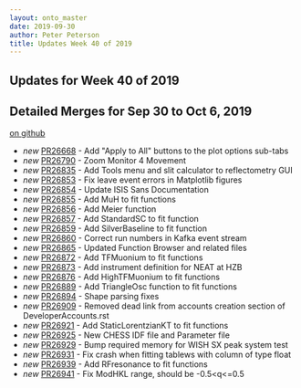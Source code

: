 ```yaml
---
layout: onto_master
date: 2019-09-30
author: Peter Peterson
title: Updates Week 40 of 2019
---
```

Updates for Week 40 of 2019
---------------------------

Detailed Merges for Sep 30 to Oct 6, 2019
-----------------------------------------
[on github](https://github.com/mantidproject/mantid/pulls?q=is%3Apr+merged%3A2019-10-01..2019-10-06)

* *new* [PR26668](https://github.com/mantidproject/mantid/pull/26668) - Add "Apply to All" buttons to the plot options sub-tabs
* *new* [PR26790](https://github.com/mantidproject/mantid/pull/26790) - Zoom Monitor 4 Movement
* *new* [PR26835](https://github.com/mantidproject/mantid/pull/26835) - Add Tools menu and slit calculator to reflectometry GUI
* *new* [PR26853](https://github.com/mantidproject/mantid/pull/26853) - Fix leave event errors in Matplotlib figures
* *new* [PR26854](https://github.com/mantidproject/mantid/pull/26854) - Update ISIS Sans Documentation
* *new* [PR26855](https://github.com/mantidproject/mantid/pull/26855) - Add MuH to fit functions
* *new* [PR26856](https://github.com/mantidproject/mantid/pull/26856) - Add Meier function
* *new* [PR26857](https://github.com/mantidproject/mantid/pull/26857) - Add StandardSC to fit function
* *new* [PR26859](https://github.com/mantidproject/mantid/pull/26859) - Add SilverBaseline to fit function
* *new* [PR26860](https://github.com/mantidproject/mantid/pull/26860) - Correct run numbers in Kafka event stream
* *new* [PR26865](https://github.com/mantidproject/mantid/pull/26865) - Updated Function Browser and related files
* *new* [PR26872](https://github.com/mantidproject/mantid/pull/26872) - Add TFMuonium to fit functions
* *new* [PR26873](https://github.com/mantidproject/mantid/pull/26873) - Add instrument definition for NEAT at HZB
* *new* [PR26876](https://github.com/mantidproject/mantid/pull/26876) - Add HighTFMuonium to fit functions
* *new* [PR26889](https://github.com/mantidproject/mantid/pull/26889) - Add TriangleOsc function to fit functions
* *new* [PR26894](https://github.com/mantidproject/mantid/pull/26894) - Shape parsing fixes
* *new* [PR26909](https://github.com/mantidproject/mantid/pull/26909) - Removed dead link from accounts creation section of DeveloperAccounts.rst
* *new* [PR26921](https://github.com/mantidproject/mantid/pull/26921) - Add StaticLorentzianKT to fit functions
* *new* [PR26925](https://github.com/mantidproject/mantid/pull/26925) - New CHESS IDF file and Parameter file
* *new* [PR26929](https://github.com/mantidproject/mantid/pull/26929) - Bump required memory for WISH SX peak system test
* *new* [PR26931](https://github.com/mantidproject/mantid/pull/26931) - Fix crash when fitting tablews with column of type float
* *new* [PR26939](https://github.com/mantidproject/mantid/pull/26939) - Add RFresonance to fit functions
* *new* [PR26941](https://github.com/mantidproject/mantid/pull/26941) - Fix ModHKL range, should be -0.5<q<=0.5
